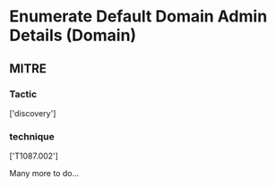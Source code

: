 # Enumerate Default Domain Admin Details (Domain)

## MITRE

### Tactic
['discovery']

### technique
['T1087.002']

Many more to do...
